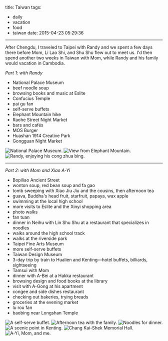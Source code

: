 title: Taiwan
tags: 
  - daily
  - vacation
  - food
  - taiwan
date: 2015-04-23 05:29:36
---

After Chengdu, I traveled to Taipei with Randy and we spent a few days there before Mom, Li Lao Shi, and Shu Shu flew out to meet us. I'd then spend another two weeks in Taiwan with Mom, while Randy and his family would vacation in Cambodia.

*Part 1: with Randy*

- National Palace Museum
- beef noodle soup
- browsing books and music at Eslite
- Confucius Temple
- pai gu fan
- self-serve buffets
- Elephant Mountain hike
- Raohe Street Night Market
- bars and cafés
- MOS Burger
- Huashan 1914 Creative Park
- Gongguan Night Market

![National Palace Museum.](https://dl.dropbox.com/u/4291520/journal-images/taiwan-2015-1-1.jpg)
![View from Elephant Mountain.](https://dl.dropbox.com/u/4291520/journal-images/taiwan-2015-5-2.jpg)
![Randy, enjoying his cong zhua bing.](https://dl.dropbox.com/u/4291520/journal-images/taiwan-2015-1-0.jpg)

---
*Part 2: with Mom and Xiao A-Yi*

- Bopiliao Ancient Street
- wonton soup, red bean soup and fa gao
- tomb sweeping with Xiao Jiu Jiu and the cousins, then afternoon tea
- guava, Buddha's head fruit, starfruit, papaya, wax apple
- swimming at the local high school
- more visits to Eslite and the Xinyi shopping area
- photo walks
- fan tuan
- dinner in Neihu with Lin Shu Shu at a restaurant that specializes in noodles
- walks around the high school track
- walks at the riverside park
- Taipei Fine Arts Museum
- more self-serve buffets
- Taiwan Design Museum
- 3-day trip by train to Hualien and Kenting—hotel buffets, billiards, sightseeing
- Tamsui with Mom
- dinner with A-Bei at a Hakka restaurant
- browsing design and food books at the library
- visit with A-Gong at his apartment
- congee and side dishes restaurant
- checking out bakeries, trying breads
- groceries at the evening market
- lu rou fan
- baobing near Longshan Temple

![A self-serve buffet.](https://dl.dropbox.com/u/4291520/journal-images/taiwan-2015-6-1.jpg)
![Afternoon tea with the family.](https://dl.dropbox.com/u/4291520/journal-images/taiwan-2015-2-4.jpg)
![Noodles for dinner.](https://dl.dropbox.com/u/4291520/journal-images/taiwan-2015-5-5.jpg)
![A scenic point in Kenting.](https://dl.dropbox.com/u/4291520/journal-images/taiwan-2015-2-11.jpg)
![Chang Kai-Shek Memorial Hall.](https://dl.dropbox.com/u/4291520/journal-images/taiwan-2015-3-6.jpg)
![A-Yi, Mom, and me.](https://dl.dropbox.com/u/4291520/journal-images/taiwan-2015-5-6.jpg)
